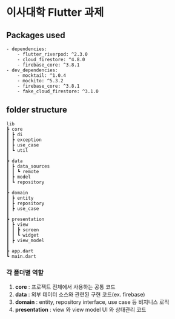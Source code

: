 # 이사대학 Flutter 과제

## Packages used
```
- dependencies:
    - flutter_riverpod: ^2.3.0
    - cloud_firestore: ^4.8.0
    - firebase_core: ^3.8.1
- dev_dependencies:
    - mocktail: ^1.0.4
    - mockito: ^5.3.2
    - firebase_core: ^3.8.1
    - fake_cloud_firestore: ^3.1.0

```

## folder structure
```
lib
┣ core
┃ ┣ di
┃ ┣ exception
┃ ┣ use_case
┃ ┗ util
┃ 
┣ data
┃ ┣ data_sources
┃ ┃ ┗ remote
┃ ┣ model
┃ ┗ repository
┃ 
┣ domain
┃ ┣ entity
┃ ┣ repository
┃ ┣ use_case
┃ 
┣ presentation
┃ ┣ view
┃ ┃ ┣ screen
┃ ┃ ┗ widget
┃ ┣ view_model
┃ 
┣ app.dart
┗ main.dart
```
### 각 폴더별 역할
1. **core**         : 프로젝트 전체에서 사용하는 공통 코드
2. **data**         : 외부 데이터 소스와 관련된 구현 코드(ex. firebase)
3. **domain**       : entity, repository interface, use case 등 비지니스 로직
4. **presentation** : view 와 view model UI 와 상태관리 코드 